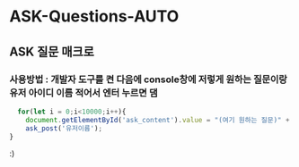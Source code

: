 # ASK-Questions-AUTO
## ASK 질문 매크로

### 사용방법 : 개발자 도구를 켠 다음에 console창에 저렇게 원하는 질문이랑 유저 아이디 이름 적어서 엔터 누르면 댐
```javascript
  for(let i = 0;i<10000;i++){
    document.getElementById('ask_content').value = "(여기 원하는 질문)" + i;
    ask_post('유저이름');
}

```
:)
